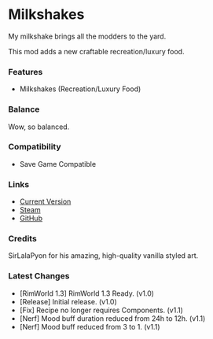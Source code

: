# Milkshakes

My milkshake brings all the modders to the yard.

This mod adds a new craftable recreation/luxury food.

### Features

- Milkshakes (Recreation/Luxury Food)

### Balance

Wow, so balanced.

### Compatibility

- Save Game Compatible

### Links

- [Current Version](https://github.com/Sierra0001/Milkshakes/releases/tag/v1.1)
- [Steam](https://steamcommunity.com/sharedfiles/filedetails/?id=2591782692)
- [GitHub](https://github.com/Sierra0001/Milkshakes)

### Credits

SirLalaPyon for his amazing, high-quality vanilla styled art.

### Latest Changes

- [RimWorld 1.3] RimWorld 1.3 Ready. (v1.0)
- [Release] Initial release. (v1.0)
- [Fix] Recipe no longer requires Components. (v1.1)
- [Nerf] Mood buff duration reduced from 24h to 12h. (v1.1)
- [Nerf] Mood buff reduced from 3 to 1. (v1.1)